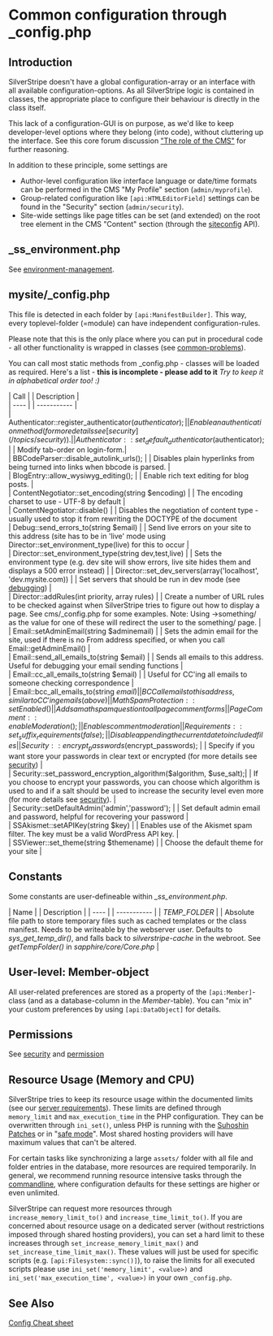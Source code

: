 # Common configuration through _config.php

## Introduction

SilverStripe doesn't have a global configuration-array or an interface with all available configuration-options. As all
SilverStripe logic is contained in classes, the appropriate place to configure their behaviour is directly in the class
itself. 

This lack of a configuration-GUI is on purpose, as we'd like to keep developer-level options where they belong (into
code), without cluttering up the interface. See this core forum discussion ["The role of the
CMS"](http://www.silverstripe.com/core-team-discussion/flat/2723) for further reasoning.

In addition to these principle, some settings are 
 * Author-level configuration like interface language or date/time formats can be performed in the CMS "My Profile" section (`admin/myprofile`). 
 * Group-related configuration like `[api:HTMLEditorField]` settings can be found in the "Security" section (`admin/security`).
 * Site-wide settings like page titles can be set (and extended) on the root tree element in the CMS "Content" section (through the [siteconfig](/reference/siteconfig) API).

## _ss_environment.php

See [environment-management](/topics/environment-management).

## mysite/_config.php

This file is detected in each folder by `[api:ManifestBuilder]`. This way, every toplevel-folder (=module)
can have independent configuration-rules.


Please note that this is the only place where you can put in procedural code - all other functionality is wrapped in
classes (see [common-problems](/installation/common-problems)).

You can call most static methods from _config.php - classes will be loaded as required. Here's a list - **this is
incomplete - please add to it** *Try to keep it in alphabetical order too! :)*

 | Call    |                                                            | Description |                                                                                                                                                                                                                                
 | ----    |                                                            | ----------- |                                                                                                                                                                                                                             
 | Authenticator::register_authenticator($authenticator);|              | Enable an authentication method (for more details see [security](/topics/security)). |        
 | Authenticator::set_default_authenticator($authenticator); |          | Modify tab-order on login-form.|        
 | BBCodeParser::disable_autolink_urls(); |                             | Disables plain hyperlinks from being turned into links when bbcode is parsed. |     
 | BlogEntry::allow_wysiwyg_editing();  |                               | Enable rich text editing for blog posts.  |                                                                                  
 | ContentNegotiator::set_encoding(string $encoding)  |					| The encoding charset to use - UTF-8 by default  |        
 | ContentNegotiator::disable()  |										| Disables the negotiation of content type -usually used to stop it from rewriting the DOCTYPE of the document                                                         
 | Debug::send_errors_to(string $email) |								| Send live errors on your site to this address (site has to be in 'live' mode using Director::set_environment_type(live) for this to occur |        
 | Director::set_environment_type(string dev,test,live) | 				| Sets the environment type (e.g. dev site will show errors, live site hides them and displays a 500 error instead) | 
 | Director::set_dev_servers(array('localhost', 'dev.mysite.com)) |     | Set servers that should be run in dev mode (see [debugging](debugging)) |                                                                                         
 | Director::addRules(int priority, array rules) |	                    | Create a number of URL rules to be checked against when SilverStripe tries to figure out how to display a page. See cms/_config.php for some examples. Note: Using ->something/ as the value for one of these will redirect the user to the something/ page. |        
 | Email::setAdminEmail(string $adminemail)  |                          | Sets the admin email for the site, used if there is no From address specified, or when you call Email::getAdminEmail() |        
 | Email::send_all_emails_to(string $email)  |                          | Sends all emails to this address. Useful for debugging your email sending functions  |        
 | Email::cc_all_emails_to(string $email)  |                            | Useful for CC'ing all emails to someone checking correspondence |        
 | Email::bcc_all_emails_to(string $email) |                            | BCC all emails to this address, similar to CC'ing emails (above)  |        
 | MathSpamProtection::setEnabled()  |                                  | Adds a math spam question to all page comment forms |        
 | PageComment::enableModeration();  |                                  | Enables comment moderation |        
 | Requirements::set_suffix_requirements(false); |                      | Disable appending the current date to included files |   
 | Security::encrypt_passwords($encrypt_passwords);  |                  | Specify if you want store your passwords in clear text or encrypted (for more details see [security](/topics/security)) |        
 | Security::set_password_encryption_algorithm($algorithm, $use_salt);| | If you choose to encrypt your passwords, you can choose which algorithm is used to and if a salt should be used to increase the security level even more (for more details see [security](/topics/security)). |        
 | Security::setDefaultAdmin('admin','password'); |                     | Set default admin email and password, helpful for recovering your password |        
 | SSAkismet::setAPIKey(string $key)  |                                 | Enables use of the Akismet spam filter. The key must be a valid WordPress API key. |        
 | SSViewer::set_theme(string $themename) |                             | Choose the default theme for your site |   

## Constants

Some constants are user-defineable within *_ss_environment.php*.

 | Name  |																| Description | 
 | ----  |																| ----------- | 
 | *TEMP_FOLDER* |														| Absolute file path to store temporary files such as cached templates or the class manifest. Needs to be writeable by the webserver user. Defaults to *sys_get_temp_dir()*, and falls back to *silverstripe-cache* in the webroot. See *getTempFolder()* in *sapphire/core/Core.php* | 

## User-level: Member-object

All user-related preferences are stored as a property of the `[api:Member]`-class (and as a database-column in the
*Member*-table). You can "mix in" your custom preferences by using `[api:DataObject]` for details.

## Permissions

See [security](/topics/security) and [permission](/reference/permission)

## Resource Usage (Memory and CPU)

SilverStripe tries to keep its resource usage within the documented limits (see our [server requirements](../installation/server-requirements)).
These limits are defined through `memory_limit` and `max_execution_time` in the PHP configuration.
They can be overwritten through `ini_set()`, unless PHP is running with the [Suhoshin Patches](http://www.hardened-php.net/)
or in "[safe mode](http://php.net/manual/en/features.safe-mode.php)".
Most shared hosting providers will have maximum values that can't be altered.

For certain tasks like synchronizing a large `assets/` folder with all file and folder entries in the database,
more resources are required temporarily. In general, we recommend running resource intensive tasks
through the [commandline](../topics/commandline), where configuration defaults for these settings are higher or even unlimited.

SilverStripe can request more resources through `increase_memory_limit_to()` and `increase_time_limit_to()`.
If you are concerned about resource usage on a dedicated server (without restrictions imposed through shared hosting providers), you can set a hard limit to these increases through
`set_increase_memory_limit_max()` and `set_increase_time_limit_max()`.
These values will just be used for specific scripts (e.g. `[api:Filesystem::sync()]`),
to raise the limits for all executed scripts please use `ini_set('memory_limit', <value>)`
and `ini_set('max_execution_time', <value>)` in your own `_config.php`.

## See Also

[Config Cheat sheet](http://www.ssbits.com/a-config-php-cheatsheet/)